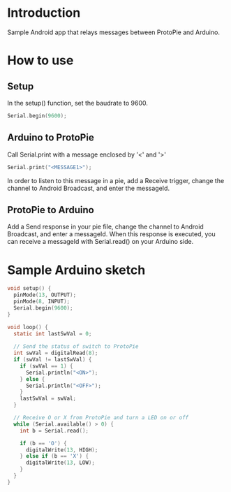 # Introduction

Sample Android app that relays messages between ProtoPie and Arduino.

# How to use

## Setup

In the setup() function, set the baudrate to 9600.

```C
Serial.begin(9600);
```

## Arduino to ProtoPie

Call Serial.print with a message enclosed by '<' and '>'

```C
Serial.print("<MESSAGE1>");
```

In order to listen to this message in a pie, add a Receive trigger, change the channel to Android Broadcast, and enter the messageId.

## ProtoPie to Arduino

Add a Send response in your pie file, change the channel to Android Broadcast, and enter a messageId.
When this response is executed, you can receive a messageId with Serial.read() on your Arduino side.

# Sample Arduino sketch

```C
void setup() {
  pinMode(13, OUTPUT);
  pinMode(8, INPUT);
  Serial.begin(9600);
}

void loop() {
  static int lastSwVal = 0;
  
  // Send the status of switch to ProtoPie
  int swVal = digitalRead(8);
  if (swVal != lastSwVal) {
    if (swVal == 1) {
      Serial.println("<ON>");
    } else {
      Serial.println("<OFF>");
    }
    lastSwVal = swVal;
  }

  // Receive O or X from ProtoPie and turn a LED on or off
  while (Serial.available() > 0) {
    int b = Serial.read();

    if (b == 'O') {
      digitalWrite(13, HIGH);
    } else if (b == 'X') {
      digitalWrite(13, LOW);
    }
  }
}
```

